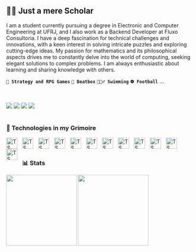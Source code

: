 ## 🧙🏼 Just a mere Scholar

I am a student currently pursuing a degree in Electronic and Computer Engineering at UFRJ, and I also work as a Backend Developer at Fluxo Consultoria. I have a deep fascination for technical challenges and innovations, with a keen interest in solving intricate puzzles and exploring cutting-edge ideas. My passion for mathematics and its philosophical aspects drives me to constantly delve into the world of computing, seeking elegant solutions to complex problems. I am always enthusiastic about learning and sharing knowledge with others.

**`🎲 Strategy and RPG Games`** **`🎤 Beatbox`** **`🏊🏼‍♂️ Swimming`** **`⚽ Football`** ...

<br/>
<p align="left">
	<a alt="e-mail google" href="mailto:eduardoza.20222@poli.ufrj.br">
    <img src="https://img.shields.io/badge/Gmail-D14836?style=for-the-badge&logo=gmail&logoColor=white"/></a>
	<a alt="twitter" href="https://twitter.com/Z9Edu" target="_blank">
    <img src="https://img.shields.io/badge/Twitter-1DA1F2?style=for-the-badge&logo=twitter&logoColor=white"/></a>
	<a alt="facebook" href="https://www.facebook.com/eduardo.americano.14" target="_blank">
    <img src="https://img.shields.io/badge/Facebook-1877F2?style=for-the-badge&logo=facebook&logoColor=white"/></a>
	<a alt="linkedin" href="https://www.linkedin.com/in/eduardo-zanela-americano-9a0a6128a" target="_blank">
    <img src="https://img.shields.io/badge/LinkedIn-0077B5?style=for-the-badge&logo=linkedin&logoColor=white"/></a>
</p>

#

### 📙 Technologies in my Grimoire
<img align="left" alt="TS" width="30px" style="padding-right:10px;" src="https://cdn.jsdelivr.net/gh/devicons/devicon/icons/python/python-original.svg" />
<img align="left" alt="TS" width="30px" style="padding-right:10px;" src="https://cdn.jsdelivr.net/gh/devicons/devicon/icons/typescript/typescript-original.svg" />
<img align="left" alt="TS" width="30px" style="padding-right:10px;" src="https://cdn.jsdelivr.net/gh/devicons/devicon/icons/javascript/javascript-original.svg" />
<img align="left" alt="TS" width="30px" style="padding-right:10px;" src="https://cdn.jsdelivr.net/gh/devicons/devicon/icons/c/c-original.svg" />
<img align="left" alt="TS" width="30px" style="padding-right:10px;" src="https://cdn.jsdelivr.net/gh/devicons/devicon/icons/cplusplus/cplusplus-original.svg" />
<img align="left" alt="TS" width="30px" style="padding-right:10px;" src="https://cdn.jsdelivr.net/gh/devicons/devicon/icons/html5/html5-original.svg" />
<img align="left" alt="TS" width="30px" style="padding-right:10px;" src="https://cdn.jsdelivr.net/gh/devicons/devicon/icons/css3/css3-original.svg" />
<img align="left" alt="TS" width="30px" style="padding-right:10px;" src="https://cdn.jsdelivr.net/gh/devicons/devicon/icons/nestjs/nestjs-plain.svg" />
<img align="left" alt="TS" width="30px" style="padding-right:10px;" src="https://cdn.jsdelivr.net/gh/devicons/devicon/icons/django/django-plain.svg" />
<img align="left" alt="TS" width="30px" style="padding-right:10px;" src="https://cdn.jsdelivr.net/gh/devicons/devicon/icons/flask/flask-original.svg" />
<img align="left" alt="TS" width="30px" style="padding-right:10px;" src="https://cdn.jsdelivr.net/gh/devicons/devicon/icons/linux/linux-original.svg" />
<img align="left" alt="TS" width="30px" style="padding-right:10px;" src="https://cdn.jsdelivr.net/gh/devicons/devicon/icons/git/git-original.svg" />
<br/>

#

### 📊 Stats
<a href="https://github.com/EZanelaA/github-readme-stats">
  <img height=190 align="left" src="https://github-readme-stats.vercel.app/api?username=EZanelaA&show_icons=true&theme=nord" />
</a>
<a href="https://github.com/EZanelaA/convoychat">
  <img height=190 align="left" src="https://github-readme-stats.vercel.app/api/top-langs/?username=EZanelaA&layout=compact&theme=nord" />
</a>

